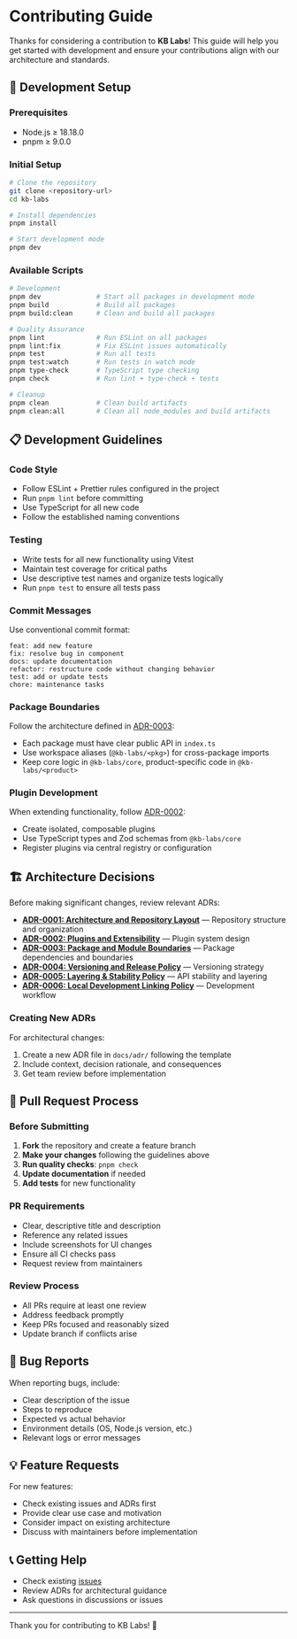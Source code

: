# Contributing Guide

Thanks for considering a contribution to **KB Labs**! This guide will help you get started with development and ensure your contributions align with our architecture and standards.

## 🚀 Development Setup

### Prerequisites
- Node.js ≥ 18.18.0
- pnpm ≥ 9.0.0

### Initial Setup
```bash
# Clone the repository
git clone <repository-url>
cd kb-labs

# Install dependencies
pnpm install

# Start development mode
pnpm dev
```

### Available Scripts
```bash
# Development
pnpm dev              # Start all packages in development mode
pnpm build            # Build all packages
pnpm build:clean      # Clean and build all packages

# Quality Assurance
pnpm lint             # Run ESLint on all packages
pnpm lint:fix         # Fix ESLint issues automatically
pnpm test             # Run all tests
pnpm test:watch       # Run tests in watch mode
pnpm type-check       # TypeScript type checking
pnpm check            # Run lint + type-check + tests

# Cleanup
pnpm clean            # Clean build artifacts
pnpm clean:all        # Clean all node_modules and build artifacts
```

## 📋 Development Guidelines

### Code Style
- Follow ESLint + Prettier rules configured in the project
- Run `pnpm lint` before committing
- Use TypeScript for all new code
- Follow the established naming conventions

### Testing
- Write tests for all new functionality using Vitest
- Maintain test coverage for critical paths
- Use descriptive test names and organize tests logically
- Run `pnpm test` to ensure all tests pass

### Commit Messages
Use conventional commit format:
```
feat: add new feature
fix: resolve bug in component
docs: update documentation
refactor: restructure code without changing behavior
test: add or update tests
chore: maintenance tasks
```

### Package Boundaries
Follow the architecture defined in [ADR-0003](./docs/adr/0003-package-and-module-boundaries.md):
- Each package must have clear public API in `index.ts`
- Use workspace aliases (`@kb-labs/<pkg>`) for cross-package imports
- Keep core logic in `@kb-labs/core`, product-specific code in `@kb-labs/<product>`

### Plugin Development
When extending functionality, follow [ADR-0002](./docs/adr/0002-plugins-and-extensibility.md):
- Create isolated, composable plugins
- Use TypeScript types and Zod schemas from `@kb-labs/core`
- Register plugins via central registry or configuration

## 🏗️ Architecture Decisions

Before making significant changes, review relevant ADRs:

- **[ADR-0001: Architecture and Repository Layout](./docs/adr/0001-architecture-and-reposity-layout.md)** — Repository structure and organization
- **[ADR-0002: Plugins and Extensibility](./docs/adr/0002-plugins-and-extensibility.md)** — Plugin system design
- **[ADR-0003: Package and Module Boundaries](./docs/adr/0003-package-and-module-boundaries.md)** — Package dependencies and boundaries
- **[ADR-0004: Versioning and Release Policy](./docs/adr/0004-versioning-and-release-policy.md)** — Versioning strategy
- **[ADR-0005: Layering & Stability Policy](./docs/adr/0005-layering-stability-police.md)** — API stability and layering
- **[ADR-0006: Local Development Linking Policy](./docs/adr/0006-local-development-linking-policy.md)** — Development workflow

### Creating New ADRs
For architectural changes:
1. Create a new ADR file in `docs/adr/` following the template
2. Include context, decision rationale, and consequences
3. Get team review before implementation

## 🔄 Pull Request Process

### Before Submitting
1. **Fork** the repository and create a feature branch
2. **Make your changes** following the guidelines above
3. **Run quality checks**: `pnpm check`
4. **Update documentation** if needed
5. **Add tests** for new functionality

### PR Requirements
- Clear, descriptive title and description
- Reference any related issues
- Include screenshots for UI changes
- Ensure all CI checks pass
- Request review from maintainers

### Review Process
- All PRs require at least one review
- Address feedback promptly
- Keep PRs focused and reasonably sized
- Update branch if conflicts arise

## 🐛 Bug Reports

When reporting bugs, include:
- Clear description of the issue
- Steps to reproduce
- Expected vs actual behavior
- Environment details (OS, Node.js version, etc.)
- Relevant logs or error messages

## 💡 Feature Requests

For new features:
- Check existing issues and ADRs first
- Provide clear use case and motivation
- Consider impact on existing architecture
- Discuss with maintainers before implementation

## 📞 Getting Help

- Check existing [issues](https://github.com/kirill-baranov/kb-labs/issues)
- Review ADRs for architectural guidance
- Ask questions in discussions or issues

---

Thank you for contributing to KB Labs! 🎉
